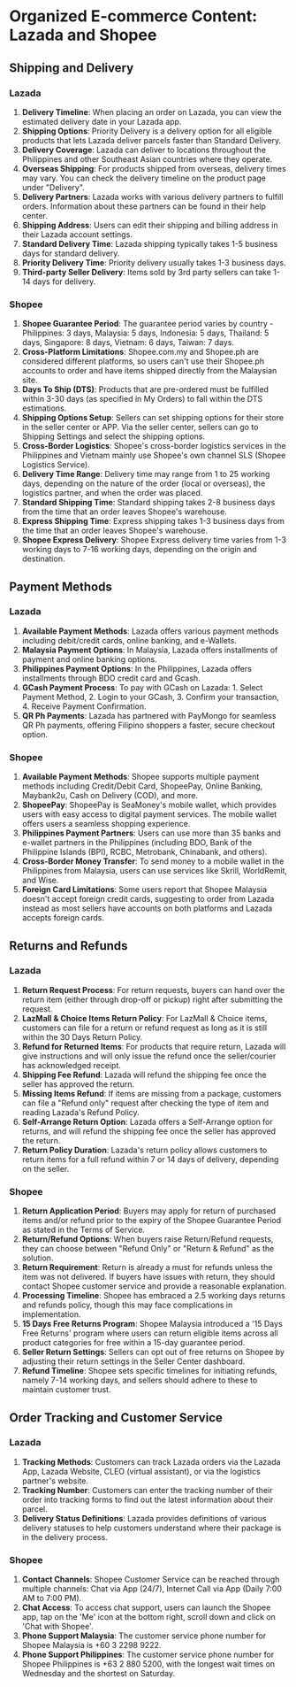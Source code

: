 # Organized E-commerce Content: Lazada and Shopee

## Shipping and Delivery

### Lazada
1. **Delivery Timeline**: When placing an order on Lazada, you can view the estimated delivery date in your Lazada app.
2. **Shipping Options**: Priority Delivery is a delivery option for all eligible products that lets Lazada deliver parcels faster than Standard Delivery.
3. **Delivery Coverage**: Lazada can deliver to locations throughout the Philippines and other Southeast Asian countries where they operate.
4. **Overseas Shipping**: For products shipped from overseas, delivery times may vary. You can check the delivery timeline on the product page under "Delivery".
5. **Delivery Partners**: Lazada works with various delivery partners to fulfill orders. Information about these partners can be found in their help center.
6. **Shipping Address**: Users can edit their shipping and billing address in their Lazada account settings.
7. **Standard Delivery Time**: Lazada shipping typically takes 1-5 business days for standard delivery.
8. **Priority Delivery Time**: Priority delivery usually takes 1-3 business days.
9. **Third-party Seller Delivery**: Items sold by 3rd party sellers can take 1-14 days for delivery.

### Shopee
1. **Shopee Guarantee Period**: The guarantee period varies by country - Philippines: 3 days, Malaysia: 5 days, Indonesia: 5 days, Thailand: 5 days, Singapore: 8 days, Vietnam: 6 days, Taiwan: 7 days.
2. **Cross-Platform Limitations**: Shopee.com.my and Shopee.ph are considered different platforms, so users can't use their Shopee.ph accounts to order and have items shipped directly from the Malaysian site.
3. **Days To Ship (DTS)**: Products that are pre-ordered must be fulfilled within 3-30 days (as specified in My Orders) to fall within the DTS estimations.
4. **Shipping Options Setup**: Sellers can set shipping options for their store in the seller center or APP. Via the seller center, sellers can go to Shipping Settings and select the shipping options.
5. **Cross-Border Logistics**: Shopee's cross-border logistics services in the Philippines and Vietnam mainly use Shopee's own channel SLS (Shopee Logistics Service).
6. **Delivery Time Range**: Delivery time may range from 1 to 25 working days, depending on the nature of the order (local or overseas), the logistics partner, and when the order was placed.
7. **Standard Shipping Time**: Standard shipping takes 2-8 business days from the time that an order leaves Shopee's warehouse.
8. **Express Shipping Time**: Express shipping takes 1-3 business days from the time that an order leaves Shopee's warehouse.
9. **Shopee Express Delivery**: Shopee Express delivery time varies from 1-3 working days to 7-16 working days, depending on the origin and destination.

## Payment Methods

### Lazada
1. **Available Payment Methods**: Lazada offers various payment methods including debit/credit cards, online banking, and e-Wallets.
2. **Malaysia Payment Options**: In Malaysia, Lazada offers installments of payment and online banking options.
3. **Philippines Payment Options**: In the Philippines, Lazada offers installments through BDO credit card and Gcash.
4. **GCash Payment Process**: To pay with GCash on Lazada: 1. Select Payment Method, 2. Login to your GCash, 3. Confirm your transaction, 4. Receive Payment Confirmation.
5. **QR Ph Payments**: Lazada has partnered with PayMongo for seamless QR Ph payments, offering Filipino shoppers a faster, secure checkout option.

### Shopee
1. **Available Payment Methods**: Shopee supports multiple payment methods including Credit/Debit Card, ShopeePay, Online Banking, Maybank2u, Cash on Delivery (COD), and more.
2. **ShopeePay**: ShopeePay is SeaMoney's mobile wallet, which provides users with easy access to digital payment services. The mobile wallet offers users a seamless shopping experience.
3. **Philippines Payment Partners**: Users can use more than 35 banks and e-wallet partners in the Philippines (including BDO, Bank of the Philippine Islands (BPI), RCBC, Metrobank, Chinabank, and others).
4. **Cross-Border Money Transfer**: To send money to a mobile wallet in the Philippines from Malaysia, users can use services like Skrill, WorldRemit, and Wise.
5. **Foreign Card Limitations**: Some users report that Shopee Malaysia doesn't accept foreign credit cards, suggesting to order from Lazada instead as most sellers have accounts on both platforms and Lazada accepts foreign cards.

## Returns and Refunds

### Lazada
1. **Return Request Process**: For return requests, buyers can hand over the return item (either through drop-off or pickup) right after submitting the request.
2. **LazMall & Choice Items Return Policy**: For LazMall & Choice items, customers can file for a return or refund request as long as it is still within the 30 Days Return Policy.
3. **Refund for Returned Items**: For products that require return, Lazada will give instructions and will only issue the refund once the seller/courier has acknowledged receipt.
4. **Shipping Fee Refund**: Lazada will refund the shipping fee once the seller has approved the return.
5. **Missing Items Refund**: If items are missing from a package, customers can file a "Refund only" request after checking the type of item and reading Lazada's Refund Policy.
6. **Self-Arrange Return Option**: Lazada offers a Self-Arrange option for returns, and will refund the shipping fee once the seller has approved the return.
7. **Return Policy Duration**: Lazada's return policy allows customers to return items for a full refund within 7 or 14 days of delivery, depending on the seller.

### Shopee
1. **Return Application Period**: Buyers may apply for return of purchased items and/or refund prior to the expiry of the Shopee Guarantee Period as stated in the Terms of Service.
2. **Return/Refund Options**: When buyers raise Return/Refund requests, they can choose between "Refund Only" or "Return & Refund" as the solution.
3. **Return Requirement**: Return is already a must for refunds unless the item was not delivered. If buyers have issues with return, they should contact Shopee customer service and provide a reasonable explanation.
4. **Processing Timeline**: Shopee has embraced a 2.5 working days returns and refunds policy, though this may face complications in implementation.
5. **15 Days Free Returns Program**: Shopee Malaysia introduced a '15 Days Free Returns' program where users can return eligible items across all product categories for free within a 15-day guarantee period.
6. **Seller Return Settings**: Sellers can opt out of free returns on Shopee by adjusting their return settings in the Seller Center dashboard.
7. **Refund Timeline**: Shopee sets specific timelines for initiating refunds, namely 7-14 working days, and sellers should adhere to these to maintain customer trust.

## Order Tracking and Customer Service

### Lazada
1. **Tracking Methods**: Customers can track Lazada orders via the Lazada App, Lazada Website, CLEO (virtual assistant), or via the logistics partner's website.
2. **Tracking Number**: Customers can enter the tracking number of their order into tracking forms to find out the latest information about their parcel.
3. **Delivery Status Definitions**: Lazada provides definitions of various delivery statuses to help customers understand where their package is in the delivery process.

### Shopee
1. **Contact Channels**: Shopee Customer Service can be reached through multiple channels: Chat via App (24/7), Internet Call via App (Daily 7:00 AM to 7:00 PM).
2. **Chat Access**: To access chat support, users can launch the Shopee app, tap on the 'Me' icon at the bottom right, scroll down and click on 'Chat with Shopee'.
3. **Phone Support Malaysia**: The customer service phone number for Shopee Malaysia is +60 3 2298 9222.
4. **Phone Support Philippines**: The customer service phone number for Shopee Philippines is +63 2 880 5200, with the longest wait times on Wednesday and the shortest on Saturday.
